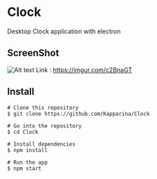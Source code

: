 # Clock

 Desktop Clock application with electron
 
## ScreenShot


![Alt text](https://i.imgur.com/c2BnaGT.png "ScreenShot")
Link : https://imgur.com/c2BnaGT

## Install

```
# Clone this repository
$ git clone https://github.com/Kapparina/Clock

# Go into the repository
$ cd Clock

# Install dependencies
$ npm install

# Run the app
$ npm start
```
